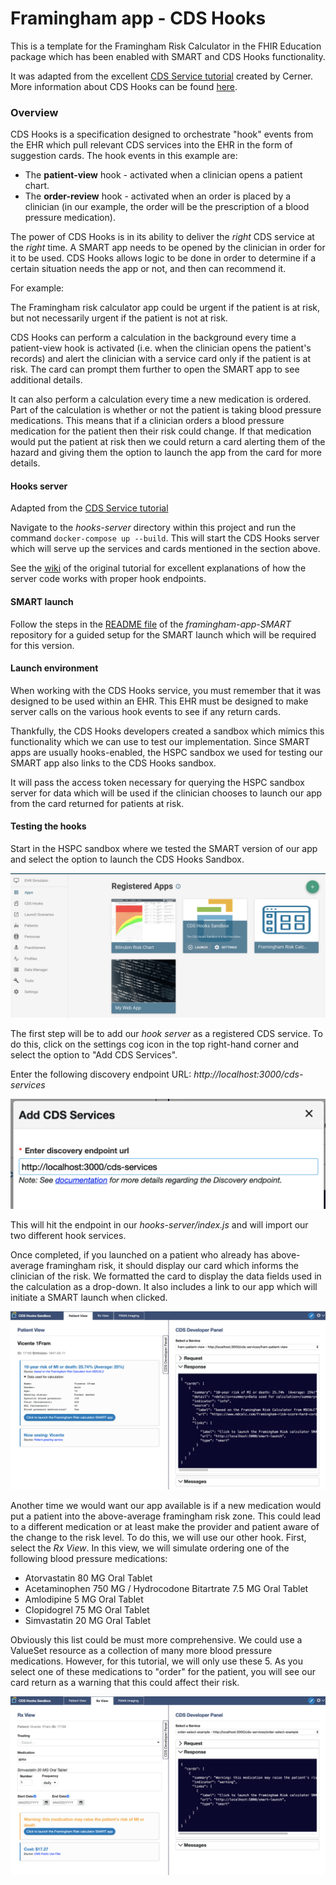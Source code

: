 # Framingham app - CDS Hooks
This is a template for the Framingham Risk Calculator in the FHIR Education package which has been enabled with SMART and CDS Hooks functionality.

It was adapted from the excellent
[CDS Service tutorial](https://github.com/cerner/cds-services-tutorial) created by Cerner. More information about
CDS Hooks can be found [here](https://cds-hooks.org/).

### Overview
CDS Hooks is a specification designed to orchestrate "hook" events from the EHR which pull relevant CDS services into
the EHR in the form of suggestion cards. The hook events in this example are:
 * The <b>patient-view</b> hook - activated when a clinician opens a patient chart.
 * The <b>order-review</b> hook - activated when an order is placed by a clinician (in our example,
 the order will be the prescription of a blood pressure medication).

The power of CDS Hooks is in its ability to deliver the <i>right</i> CDS service at the <i>right</i> time. A SMART app
needs to be opened by the clinician in order for it to be used. CDS Hooks allows logic to be done in order to determine
if a certain situation needs the app or not, and then can recommend it.

For example:

The Framingham risk calculator app could be urgent if the patient is at risk, but not necessarily urgent
if the patient is not at risk.

CDS Hooks can perform a calculation in the background every time a patient-view hook is
activated (i.e. when the clinician opens the patient's records) and alert the clinician with a service card only if the patient
is at risk. The card can prompt them further to open the SMART app to see additional details.

It can also perform a calculation every time a new medication is ordered. Part of the calculation is whether or not the
patient is taking blood pressure medications. This means that if a clinician orders a blood pressure medication for the
patient then their risk could change. If that medication would put the patient at risk then we could return a card alerting
them of the hazard and giving them the option to launch the app from the card for more details.


#### Hooks server
Adapted from the [CDS Service tutorial](https://github.com/cerner/cds-services-tutorial)

Navigate to the <i>hooks-server</i> directory within this project and run the command
<code>docker-compose up --build</code>. This will start the CDS Hooks server which will serve up the services and cards
mentioned in the section above.

See the [wiki](https://github.com/cerner/cds-services-tutorial/wiki) of the original tutorial
for excellent explanations of how the server code works with proper hook endpoints.

#### SMART launch
Follow the steps in the [README file](https://github.com/VietDNguyen/FHIR_Education/blob/master/framingham/framingham-app-SMART/README.md) of the <i>framingham-app-SMART</i> repository for a guided setup for the SMART launch which will be required for this version.

#### Launch environment
When working with the CDS Hooks service, you must remember that it was designed to be used within an EHR. This EHR must
be designed to make server calls on the various hook events to see if any return cards.

Thankfully, the CDS Hooks developers created a sandbox which mimics this functionality which we can use to test our implementation.
Since SMART apps are usually hooks-enabled, the HSPC sandbox we used for testing our SMART app also links to the CDS Hooks sandbox.

It will pass the access token necessary for querying the HSPC sandbox server for data which will be used if the clinician
chooses to launch our app from the card returned for patients at risk.

#### Testing the hooks
Start in the HSPC sandbox where we tested the SMART version of our app and select the option to launch the CDS Hooks Sandbox.

![hook-hspc](documentation_imgs/hook-hspc.png)

The first step will be to add our <i>hook server</i> as a registered CDS service. To do this, click on the settings cog icon in the top right-hand corner and select the option to "Add CDS Services".

Enter the following discovery endpoint URL: <i>http://localhost:3000/cds-services</i>

![discovery](documentation_imgs/discovery.png)

This will hit the endpoint in our <i>hooks-server/index.js</i> and will import our two different hook services.

Once completed, if you launched on a patient who already has above-average framingham risk, it should display our card which informs the clinician of the risk. We formatted the card to display the data fields used in the calculation as a drop-down. It also includes a link to our app which will initiate a SMART launch when clicked.

![patientview-hook](documentation_imgs/patientview.png)

Another time we would want our app available is if a new medication would put a patient into the above-average framingham risk zone. This could lead to a different medication or at least make the provider and patient aware of the change to the risk level. To do this, we will use our other hook. First, select the <i>Rx View</i>. In this view, we will simulate ordering one of the following blood
pressure medications:

* Atorvastatin 80 MG Oral Tablet
* Acetaminophen 750 MG / Hydrocodone Bitartrate 7.5 MG Oral Tablet
* Amlodipine 5 MG Oral Tablet
* Clopidogrel 75 MG Oral Tablet
* Simvastatin 20 MG Oral Tablet

Obviously this list could be must more comprehensive. We could use a ValueSet resource as a collection of many more
blood pressure medications. However, for this tutorial, we will only use these 5. As you select one of these medications
to "order" for the patient, you will see our card return as a warning that this could affect their risk.

![order-hook](documentation_imgs/medreq.png)
